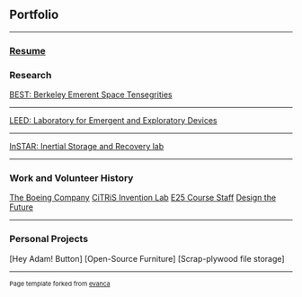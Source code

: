 ## Portfolio

---

### [Resume](/pdf/Resume.pdf)

### Research

[BEST: Berkeley Emerent Space Tensegrities](/sample_page)

---
[LEED: Laboratory for Emergent and Exploratory Devices](/pdf/sample_presentation.pdf)

---
[InSTAR: Inertial Storage and Recovery lab](http://example.com/)

---

### Work and Volunteer History

[The Boeing Company](http://example.com/)
[CiTRiS Invention Lab](http://example.com/)
[E25 Course Staff](http://example.com/)
[Design the Future](http://example.com/)

---

### Personal Projects 

[Hey Adam! Button]
[Open-Source Furniture]
[Scrap-plywood file storage]

---
<p style="font-size:11px">Page template forked from <a href="https://github.com/evanca/quick-portfolio">evanca</a></p>
<!-- Remove above link if you don't want to attibute -->
